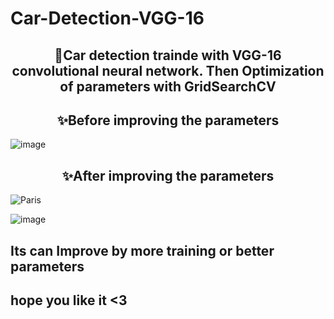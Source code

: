 # Car-Detection-VGG-16

<p align="center">
<h2 align="center">🎯Car detection trainde with VGG-16 convolutional neural network.
Then Optimization of parameters with GridSearchCV</h2>
</p>


<p align="center">
<h2 align="center">✨Before improving the parameters</h2>
  
![image](https://github.com/GIGAParviz/Person-Detection-VGG-16/assets/129797437/1f2cc63c-b25f-495d-9930-94f5aa075714)
</p>


<p align="center">
<h2 align="center">✨After improving the parameters</h2>
</p> 
<p align="center"  >


</p>
<img alt="Paris" class="center">

![image](https://github.com/GIGAParviz/Person-Detection-VGG-16/assets/129797437/905527fa-5229-4c89-87da-701c4c05180a)

</img>
<h2>Its can Improve by more training or better parameters </h2>

<h2>hope you like it <3 </h2>




